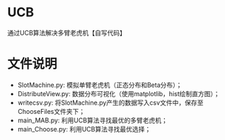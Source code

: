 # UCB
通过UCB算法解决多臂老虎机【自写代码】

# 文件说明
- SlotMachine.py: 模拟单臂老虎机（正态分布和Beta分布）；
- DistributeView.py: 数据分布可视化（使用matplotlib，hist绘制直方图）；
- writecsv.py: 将SlotMachine.py产生的数据写入csv文件中，保存至ChooseFiles文件夹下；
- main_MAB.py: 利用UCB算法寻找最优的多臂老虎机；
- main_Choose.py: 利用UCB算法寻找最优选择；
